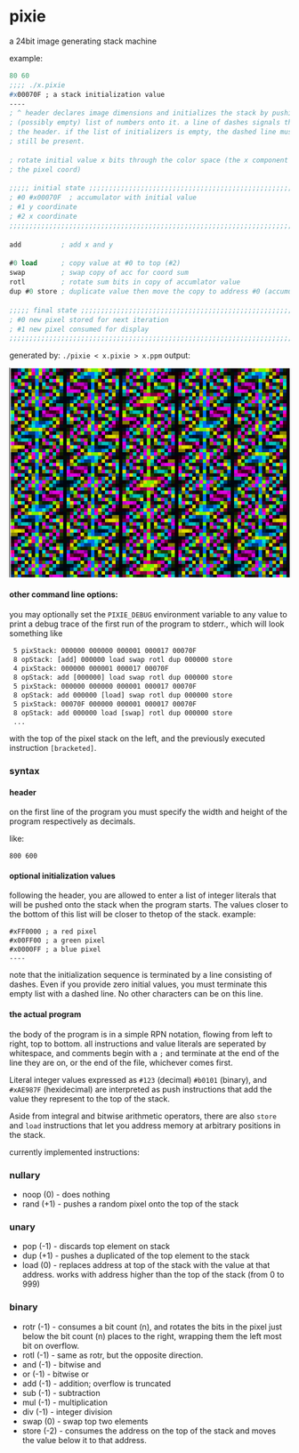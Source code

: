 
# pixie

a 24bit image generating stack machine

example:
```lisp
80 60
;;;; ./x.pixie
#x00070F ; a stack initialization value
----
; ^ header declares image dimensions and initializes the stack by pushing a 
; (possibly empty) list of numbers onto it. a line of dashes signals the end of
; the header. if the list of initializers is empty, the dashed line must
; still be present.

; rotate initial value x bits through the color space (the x component of 
; the pixel coord)

;;;;; initial state ;;;;;;;;;;;;;;;;;;;;;;;;;;;;;;;;;;;;;;;;;;;;;;;;;;;;;;;;;;;;
; #0 #x00070F  ; accumulator with initial value
; #1 y coordinate
; #2 x coordinate
;;;;;;;;;;;;;;;;;;;;;;;;;;;;;;;;;;;;;;;;;;;;;;;;;;;;;;;;;;;;;;;;;;;;;;;;;;;;;;;;

add          ; add x and y

#0 load      ; copy value at #0 to top (#2)
swap         ; swap copy of acc for coord sum
rotl         ; rotate sum bits in copy of accumlator value
dup #0 store ; duplicate value then move the copy to address #0 (accumulator)

;;;;; final state ;;;;;;;;;;;;;;;;;;;;;;;;;;;;;;;;;;;;;;;;;;;;;;;;;;;;;;;;;;;;;;
; #0 new pixel stored for next iteration
; #1 new pixel consumed for display
;;;;;;;;;;;;;;;;;;;;;;;;;;;;;;;;;;;;;;;;;;;;;;;;;;;;;;;;;;;;;;;;;;;;;;;;;;;;;;;;
```
generated by: `./pixie < x.pixie > x.ppm`
output:

![](https://raw.githubusercontent.com/jessrud/pixie/master/x.png)

#### other command line options:
you may optionally set the `PIXIE_DEBUG` environment variable to any value to 
print a debug trace of the first run of the program to stderr., which will look 
something like
```
 5 pixStack: 000000 000000 000001 000017 00070F
 8 opStack: [add] 000000 load swap rotl dup 000000 store
 4 pixStack: 000000 000001 000017 00070F
 8 opStack: add [000000] load swap rotl dup 000000 store
 5 pixStack: 000000 000000 000001 000017 00070F
 8 opStack: add 000000 [load] swap rotl dup 000000 store
 5 pixStack: 00070F 000000 000001 000017 00070F
 8 opStack: add 000000 load [swap] rotl dup 000000 store
 ... 
```
with the top of the pixel stack on the left, and the previously executed
instruction `[bracketed]`.

### syntax
#### header
on the first line of the program you must specify the width and height of the program 
respectively as decimals.

like:
```
800 600
```
#### optional initialization values
following the header, you are allowed to enter a list of integer literals that 
will be pushed onto the stack when the program starts. The values closer to the 
bottom of this list will be closer to thetop of the stack. example:
```
#xFF0000 ; a red pixel
#x00FF00 ; a green pixel
#x0000FF ; a blue pixel
----
```
note that the initialization sequence is terminated by a line consisting of 
dashes. Even if you provide zero initial values, you must terminate this empty 
list with a dashed line. No other characters can be on this line.

#### the actual program
the body of the program is in a simple RPN notation, flowing from left to right, 
top to bottom. all instructions and value literals are seperated by whitespace, 
and comments begin with a `;` and terminate at the end of the line they are on, 
or the end of the file, whichever comes first.

Literal integer values expressed as `#123` (decimal) `#b0101` (binary), and 
`#xAE987F` (hexidecimal) are interpreted as push instructions that add the value
they represent to the top of the stack.

Aside from integral and bitwise arithmetic operators, there are also `store` and
`load` instructions that let you address memory at arbitrary positions in the 
stack.

currently implemented instructions:

### nullary

* noop (0)  - does nothing
* rand (+1) - pushes a random pixel onto the top of the stack

### unary

* pop (-1) - discards top element on stack
* dup (+1) - pushes a duplicated of the top element to the stack
* load (0) - replaces address at top of the stack with the value
             at that address. works with address higher than
             the top of the stack (from 0 to 999)

### binary
* rotr (-1) - consumes a bit count (n), and rotates the bits in the pixel just 
              below the bit count (n) places to the right, wrapping them the 
              left most bit on overflow.
* rotl  (-1) - same as rotr, but the opposite direction.
* and   (-1) - bitwise and
* or    (-1) - bitwise or
* add   (-1) - addition; overflow is truncated
* sub   (-1) - subtraction
* mul   (-1) - multiplication
* div   (-1) - integer division
* swap  (0)  - swap top two elements
* store (-2) - consumes the address on the top of the stack and moves the value
               below it to that address.

